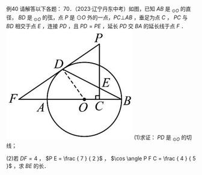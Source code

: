 例40 请解答以下各题： 70．（2023·辽宁丹东中考）如图，已知 $A B$ 是 $_ { \odot O }$ 的直径， $B D$ 是 $_ { \odot O }$ 的弦，点 $P$ 是 $\odot O$ 外的一点，$P C \bot A B$ ，垂足为点 $C$ ， $P C$ 与 $B D$ 相交于点 $E$ ，连接 $P D$ ，且 $P D = P E$ ，延长 $P D$ 交 $B A$ 的延长线于点 $F$ ．
![](<../../qs_image_DB/专题3-6__圆的综合（27类题型）（解析版）/9230752e1dcbe74be9001bdb3897798c55196a992c09c36e157884cf094df929.jpg>)
(1)求证： $P D$ 是 $_ { \odot O }$ 的切线；

(2)若 $D F = 4$ ， $P E = \frac { 7 } { 2 }$ ， $\cos \angle P F C = \frac { 4 } { 5 }$ ，求 $B E$ 的长．
